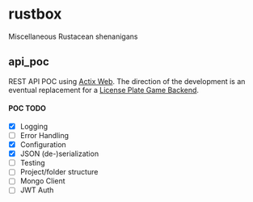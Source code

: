 # rustbox
Miscellaneous Rustacean shenanigans

## api_poc
REST API POC using [Actix Web](https://actix.rs/docs/getting-started/). The direction of the development is an eventual replacement for a [License Plate Game Backend](https://github.com/aspirinonfire/thegame/tree/master/backend).

#### POC TODO
- [x] Logging
- [ ] Error Handling
- [x] Configuration
- [x] JSON (de-)serialization
- [ ] Testing
- [ ] Project/folder structure
- [ ] Mongo Client
- [ ] JWT Auth